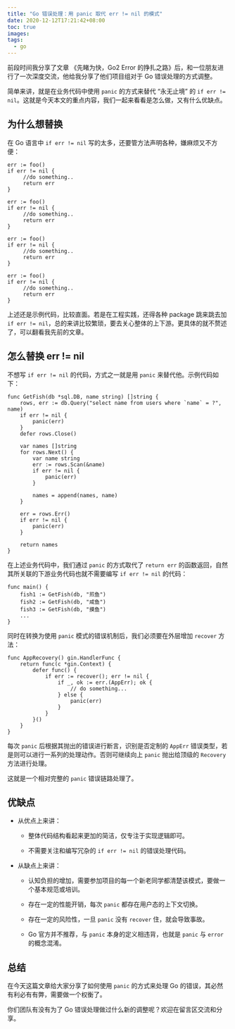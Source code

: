 ```yaml
---
title: "Go 错误处理：用 panic 取代 err != nil 的模式"
date: 2020-12-12T17:21:42+08:00
toc: true
images:
tags: 
  - go
---
```


前段时间我分享了文章 《先睹为快，Go2 Error 的挣扎之路》后，和一位朋友进行了一次深度交流，他给我分享了他们项目组对于 Go 错误处理的方式调整。

简单来讲，就是在业务代码中使用 `panic` 的方式来替代 “永无止境” 的 `if err != nil`。这就是今天本文的重点内容，我们一起来看看是怎么做，又有什么优缺点。

## 为什么想替换

在 Go 语言中 `if err != nil` 写的太多，还要管方法声明各种，嫌麻烦又不方便：

```
err := foo()
if err != nil {
     //do something..
     return err
}

err := foo()
if err != nil {
     //do something..
     return err
}

err := foo()
if err != nil {
     //do something..
     return err
}

err := foo()
if err != nil {
     //do something..
     return err
}
```

上述还是示例代码，比较直面。若是在工程实践，还得各种 package 跳来跳去加 `if err != nil`，总的来讲比较繁琐，要去关心整体的上下游。更具体的就不赘述了，可以翻看我先前的文章。

## 怎么替换 err != nil

不想写 `if err != nil` 的代码，方式之一就是用 `panic` 来替代他。示例代码如下：

```
func GetFish(db *sql.DB, name string) []string {
	rows, err := db.Query("select name from users where `name` = ?", name)
	if err != nil {
		panic(err)
	}
	defer rows.Close()

	var names []string
	for rows.Next() {
		var name string
		err := rows.Scan(&name)
		if err != nil {
			panic(err)
		}

		names = append(names, name)
	}

	err = rows.Err()
	if err != nil {
		panic(err)
	}

	return names
}
``` 

在上述业务代码中，我们通过 `panic` 的方式取代了 `return err` 的函数返回，自然其所关联的下游业务代码也就不需要编写 `if err != nil` 的代码：

```
func main() {
	fish1 := GetFish(db, "煎鱼")
	fish2 := GetFish(db, "咸鱼")
	fish3 := GetFish(db, "摸鱼")
	...
}
```

同时在转换为使用 `panic` 模式的错误机制后，我们必须要在外层增加 `recover` 方法：

```
func AppRecovery() gin.HandlerFunc {
	return func(c *gin.Context) {
		defer func() {
			if err := recover(); err != nil {
				if _, ok := err.(AppErr); ok {
					// do something...
				} else {
					panic(err)
				}
			}
		}()
	}
}
```

每次 `panic` 后根据其抛出的错误进行断言，识别是否定制的 `AppErr` 错误类型，若是则可以进行一系列的处理动作。否则可继续向上 `panic` 抛出给顶级的 `Recovery` 方法进行处理。

这就是一个相对完整的 `panic` 错误链路处理了。

## 优缺点

- 从优点上来讲：

    - 整体代码结构看起来更加的简洁，仅专注于实现逻辑即可。

    - 不需要关注和编写冗杂的 `if err != nil` 的错误处理代码。

- 从缺点上来讲：

    - 认知负担的增加，需要参加项目的每一个新老同学都清楚该模式，要做一个基本规范或培训。

    - 存在一定的性能开销，每次 `panic` 都存在用户态的上下文切换。

    - 存在一定的风险性，一旦 `panic` 没有 `recover` 住，就会导致事故。

    - Go 官方并不推荐，与 `panic` 本身的定义相违背，也就是 `panic` 与 `error` 的概念混淆。

## 总结

在今天这篇文章给大家分享了如何使用 `panic` 的方式来处理 Go 的错误，其必然有利必有有弊，需要做一个权衡了。

你们团队有没有为了 Go 错误处理做过什么新的调整呢？欢迎在留言区交流和分享。